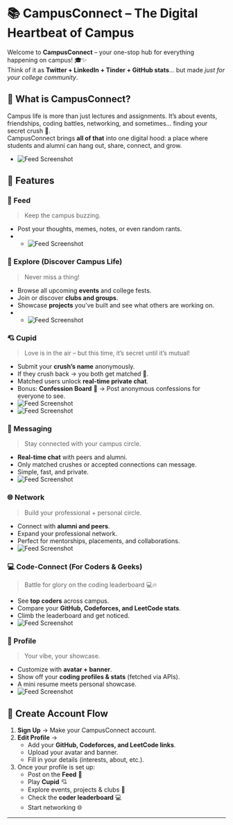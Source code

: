 # 📚 CampusConnect – The Digital Heartbeat of Campus  

Welcome to **CampusConnect** – your one-stop hub for everything happening on campus! 🎓✨  
Think of it as **Twitter + LinkedIn + Tinder + GitHub stats**… but made *just for your college community*.  

## 🚀 What is CampusConnect?  

Campus life is more than just lectures and assignments. It’s about events, friendships, coding battles, networking, and sometimes… finding your secret crush 👀.  
CampusConnect brings **all of that** into one digital hood: a place where students and alumni can hang out, share, connect, and grow.  

- ![Feed Screenshot](assets/landing.png)  

## 🌟 Features  

### 📝 Feed
> Keep the campus buzzing.  
- Post your thoughts, memes, notes, or even random rants.
- - ![Feed Screenshot](assets/feed.png)  


### 🎉 Explore (Discover Campus Life)  
> Never miss a thing!  
- Browse all upcoming **events** and college fests.  
- Join or discover **clubs and groups**.  
- Showcase **projects** you’ve built and see what others are working on.
- - ![Feed Screenshot](assets/explore.png)  


### 💘 Cupid  
> Love is in the air – but this time, it’s secret until it’s mutual! 
- Submit your **crush’s name** anonymously.  
- If they crush back → you both get matched 💖.  
- Matched users unlock **real-time private chat**.  
- Bonus: **Confession Board** 🤫 → Post anonymous confessions for everyone to see.
- ![Feed Screenshot](assets/cupid.png)
- ![Feed Screenshot](assets/confess.png)  


### 💬 Messaging  
> Stay connected with your campus circle. 
- **Real-time chat** with peers and alumni.  
- Only matched crushes or accepted connections can message.  
- Simple, fast, and private.  
- ![Feed Screenshot](assets/message.png)  


### 🌐 Network 
> Build your professional + personal circle.  
- Connect with **alumni and peers**.  
- Expand your professional network.  
- Perfect for mentorships, placements, and collaborations.  
- ![Feed Screenshot](assets/network.png)  

### 💻 Code-Connect (For Coders & Geeks)  
> Battle for glory on the coding leaderboard 💻🔥 
- See **top coders** across campus.  
- Compare your **GitHub, Codeforces, and LeetCode stats**.  
- Climb the leaderboard and get noticed.  
- ![Feed Screenshot](assets/sankalp.png)  


### 🙋 Profile  
> Your vibe, your showcase.  
- Customize with **avatar + banner**.  
- Show off your **coding profiles & stats** (fetched via APIs).  
- A mini resume meets personal showcase.  
- ![Feed Screenshot](assets/profile.png)  


## 🪪 Create Account Flow  

1. **Sign Up** → Make your CampusConnect account.  
2. **Edit Profile** →  
   - Add your **GitHub, Codeforces, and LeetCode links**.  
   - Upload your avatar and banner.  
   - Fill in your details (interests, about, etc.).  
3. Once your profile is set up:  
   - Post on the **Feed** 📝  
   - Play **Cupid** 💘  
   - Explore events, projects & clubs 🎉  
   - Check the **coder leaderboard** 💻  
   - Start networking 🌐  

---

